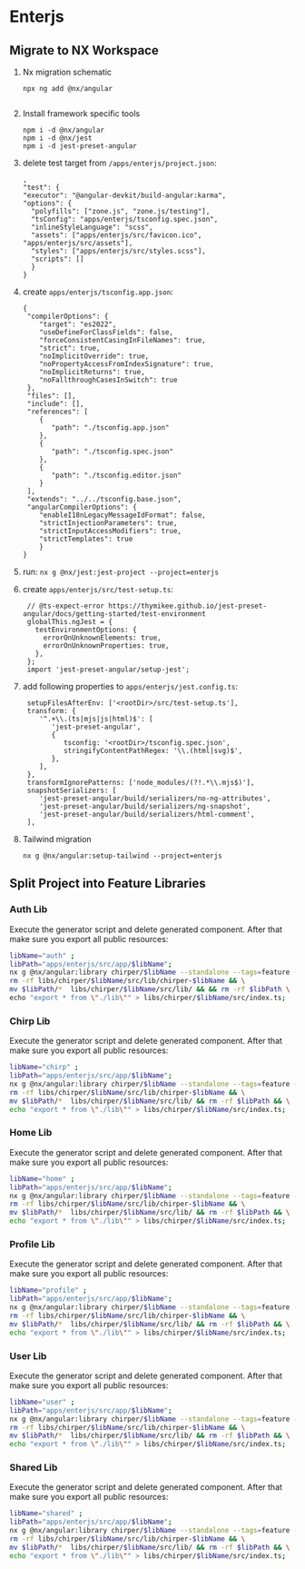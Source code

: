 # Enterjs

## Migrate to NX Workspace

1. Nx migration schematic
   ```
   npx ng add @nx/angular
  
   ```
2. Install framework specific tools
   ```
   npm i -d @nx/angular
   npm i -d @nx/jest
   npm i -d jest-preset-angular
   ```
1. delete test target from `/apps/enterjs/project.json`:
   ```
   ,
   "test": {
   "executor": "@angular-devkit/build-angular:karma",
   "options": {
     "polyfills": ["zone.js", "zone.js/testing"],
     "tsConfig": "apps/enterjs/tsconfig.spec.json",
     "inlineStyleLanguage": "scss",
     "assets": ["apps/enterjs/src/favicon.ico", "apps/enterjs/src/assets"],
     "styles": ["apps/enterjs/src/styles.scss"],
     "scripts": []
     }
   }
   ```
2. create `apps/enterjs/tsconfig.app.json`:
   ```
   {
    "compilerOptions": {
       "target": "es2022",
       "useDefineForClassFields": false,
       "forceConsistentCasingInFileNames": true,
       "strict": true,
       "noImplicitOverride": true,
       "noPropertyAccessFromIndexSignature": true,
       "noImplicitReturns": true,
       "noFallthroughCasesInSwitch": true
    },
    "files": [],
    "include": [],
    "references": [
       {
          "path": "./tsconfig.app.json"
       },
       {
          "path": "./tsconfig.spec.json"
       },
       {
          "path": "./tsconfig.editor.json"
       }
    ],
    "extends": "../../tsconfig.base.json",
    "angularCompilerOptions": {
       "enableI18nLegacyMessageIdFormat": false,
       "strictInjectionParameters": true,
       "strictInputAccessModifiers": true,
       "strictTemplates": true
       }
   }

   ```
3. run: `nx g @nx/jest:jest-project --project=enterjs`

4. create `apps/enterjs/src/test-setup.ts`:
   ```
    // @ts-expect-error https://thymikee.github.io/jest-preset-angular/docs/getting-started/test-environment
    globalThis.ngJest = {
      testEnvironmentOptions: {
        errorOnUnknownElements: true,
        errorOnUnknownProperties: true,
      },
    };
    import 'jest-preset-angular/setup-jest';
   ```

5. add following properties to `apps/enterjs/jest.config.ts`:
    ```
     setupFilesAfterEnv: ['<rootDir>/src/test-setup.ts'],
     transform: {
        '^.+\\.(ts|mjs|js|html)$': [
           'jest-preset-angular',
           {
              tsconfig: '<rootDir>/tsconfig.spec.json',
              stringifyContentPathRegex: '\\.(html|svg)$',
           },
        ],
     },
     transformIgnorePatterns: ['node_modules/(?!.*\\.mjs$)'],
     snapshotSerializers: [
        'jest-preset-angular/build/serializers/no-ng-attributes',
        'jest-preset-angular/build/serializers/ng-snapshot',
        'jest-preset-angular/build/serializers/html-comment',
     ],
    ```

3. Tailwind migration
   ```
   nx g @nx/angular:setup-tailwind --project=enterjs
   ```
## Split Project into Feature Libraries

### Auth Lib
Execute the generator script and delete generated component. After that make sure you export all public resources:
```bash
libName="auth" ;
libPath="apps/enterjs/src/app/$libName";
nx g @nx/angular:library chirper/$libName --standalone --tags=feature --importPath=@chirper/$libName && \
rm -rf libs/chirper/$libName/src/lib/chirper-$libName && \
mv $libPath/*  libs/chirper/$libName/src/lib/ && && rm -rf $libPath \
echo "export * from \"./lib\"" > libs/chirper/$libName/src/index.ts;
```

### Chirp Lib
Execute the generator script and delete generated component. After that make sure you export all public resources:
```bash
libName="chirp" ;
libPath="apps/enterjs/src/app/$libName";
nx g @nx/angular:library chirper/$libName --standalone --tags=feature --importPath=@chirper/$libName && \
rm -rf libs/chirper/$libName/src/lib/chirper-$libName && \
mv $libPath/*  libs/chirper/$libName/src/lib/ && rm -rf $libPath && \
echo "export * from \"./lib\"" > libs/chirper/$libName/src/index.ts;
```

### Home Lib
Execute the generator script and delete generated component. After that make sure you export all public resources:
```bash
libName="home" ;
libPath="apps/enterjs/src/app/$libName";
nx g @nx/angular:library chirper/$libName --standalone --tags=feature --importPath=@chirper/$libName && \
rm -rf libs/chirper/$libName/src/lib/chirper-$libName && \
mv $libPath/*  libs/chirper/$libName/src/lib/ && rm -rf $libPath && \
echo "export * from \"./lib\"" > libs/chirper/$libName/src/index.ts;
```

### Profile Lib
Execute the generator script and delete generated component. After that make sure you export all public resources:
```bash
libName="profile" ;
libPath="apps/enterjs/src/app/$libName";
nx g @nx/angular:library chirper/$libName --standalone --tags=feature --importPath=@chirper/$libName && \
rm -rf libs/chirper/$libName/src/lib/chirper-$libName && \
mv $libPath/*  libs/chirper/$libName/src/lib/ && rm -rf $libPath && \
echo "export * from \"./lib\"" > libs/chirper/$libName/src/index.ts;
```

### User Lib
Execute the generator script and delete generated component. After that make sure you export all public resources:
```bash
libName="user" ;
libPath="apps/enterjs/src/app/$libName";
nx g @nx/angular:library chirper/$libName --standalone --tags=feature --importPath=@chirper/$libName && \
rm -rf libs/chirper/$libName/src/lib/chirper-$libName && \
mv $libPath/*  libs/chirper/$libName/src/lib/ && rm -rf $libPath && \
echo "export * from \"./lib\"" > libs/chirper/$libName/src/index.ts;
```



### Shared Lib
Execute the generator script and delete generated component. After that make sure you export all public resources:
```bash
libName="shared" ;
libPath="apps/enterjs/src/app/$libName";
nx g @nx/angular:library chirper/$libName --standalone --tags=feature --importPath=@chirper/$libName && \
rm -rf libs/chirper/$libName/src/lib/chirper-$libName && \
mv $libPath/*  libs/chirper/$libName/src/lib/ && rm -rf $libPath && \
echo "export * from \"./lib\"" > libs/chirper/$libName/src/index.ts;
```
